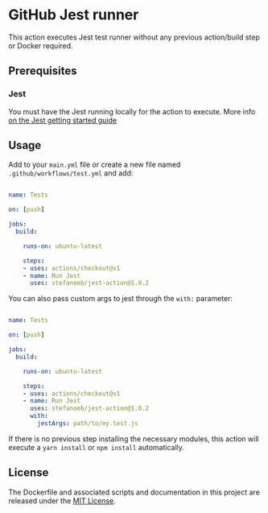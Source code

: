 # GitHub Jest runner

This action executes Jest test runner without any previous action/build step or Docker required.

## Prerequisites

### Jest
You must have the Jest running locally for the action to execute.
More info [on the Jest getting started guide](https://jestjs.io/docs/en/getting-started)

## Usage

Add to your `main.yml` file or create a new file named `.github/workflows/test.yml` and add:

```yml

name: Tests

on: [push]

jobs:
  build:

    runs-on: ubuntu-latest

    steps:
    - uses: actions/checkout@v1
    - name: Run Jest
      uses: stefanoeb/jest-action@1.0.2
```

You can also pass custom args to jest through the `with:` parameter:

```yml

name: Tests

on: [push]

jobs:
  build:

    runs-on: ubuntu-latest

    steps:
    - uses: actions/checkout@v1
    - name: Run Jest
      uses: stefanoeb/jest-action@1.0.2
      with:
        jestArgs: path/to/my.test.js
```


If there is no previous step installing the necessary modules, this action will execute a `yarn install` or `npm install` automatically.

## License

The Dockerfile and associated scripts and documentation in this project are released under the [MIT License](LICENSE).
